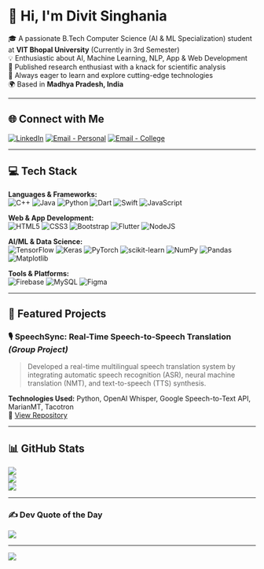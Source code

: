 # 👋 Hi, I'm Divit Singhania

🎓 A passionate B.Tech Computer Science (AI & ML Specialization) student at **VIT Bhopal University** (Currently in 3rd Semester)  
💡 Enthusiastic about AI, Machine Learning, NLP, App & Web Development  
📄 Published research enthusiast with a knack for scientific analysis  
🌱 Always eager to learn and explore cutting-edge technologies  
🌍 Based in **Madhya Pradesh, India**

---

## 🌐 Connect with Me

[![LinkedIn](https://img.shields.io/badge/LinkedIn-%230077B5.svg?style=for-the-badge&logo=linkedin&logoColor=white)](https://linkedin.com/in/divit-singhania-13401628a)
[![Email - Personal](https://img.shields.io/badge/Email-Personal-D14836?style=for-the-badge&logo=gmail&logoColor=white)](mailto:divitsinghania05@gmail.com)
[![Email - College](https://img.shields.io/badge/Email-College-D14836?style=for-the-badge&logo=gmail&logoColor=white)](mailto:divit.23bai10721@vitbhopal.ac.in)

---

## 💻 Tech Stack

**Languages & Frameworks:**  
![C++](https://img.shields.io/badge/C++-%2300599C.svg?style=for-the-badge&logo=c%2B%2B&logoColor=white)
![Java](https://img.shields.io/badge/Java-%23ED8B00.svg?style=for-the-badge&logo=openjdk&logoColor=white)
![Python](https://img.shields.io/badge/Python-3670A0?style=for-the-badge&logo=python&logoColor=ffdd54)
![Dart](https://img.shields.io/badge/Dart-%230175C2.svg?style=for-the-badge&logo=dart&logoColor=white)
![Swift](https://img.shields.io/badge/Swift-F54A2A?style=for-the-badge&logo=swift&logoColor=white)
![JavaScript](https://img.shields.io/badge/JavaScript-%23323330.svg?style=for-the-badge&logo=javascript&logoColor=%23F7DF1E)

**Web & App Development:**  
![HTML5](https://img.shields.io/badge/HTML5-%23E34F26.svg?style=for-the-badge&logo=html5&logoColor=white)
![CSS3](https://img.shields.io/badge/CSS3-%231572B6.svg?style=for-the-badge&logo=css3&logoColor=white)
![Bootstrap](https://img.shields.io/badge/Bootstrap-%238511FA.svg?style=for-the-badge&logo=bootstrap&logoColor=white)
![Flutter](https://img.shields.io/badge/Flutter-%2302569B.svg?style=for-the-badge&logo=Flutter&logoColor=white)
![NodeJS](https://img.shields.io/badge/Node.js-6DA55F?style=for-the-badge&logo=node.js&logoColor=white)

**AI/ML & Data Science:**  
![TensorFlow](https://img.shields.io/badge/TensorFlow-%23FF6F00.svg?style=for-the-badge&logo=TensorFlow&logoColor=white)
![Keras](https://img.shields.io/badge/Keras-%23D00000.svg?style=for-the-badge&logo=Keras&logoColor=white)
![PyTorch](https://img.shields.io/badge/PyTorch-%23EE4C2C.svg?style=for-the-badge&logo=PyTorch&logoColor=white)
![scikit-learn](https://img.shields.io/badge/scikit--learn-%23F7931E.svg?style=for-the-badge&logo=scikit-learn&logoColor=white)
![NumPy](https://img.shields.io/badge/NumPy-%23013243.svg?style=for-the-badge&logo=numpy&logoColor=white)
![Pandas](https://img.shields.io/badge/Pandas-%23150458.svg?style=for-the-badge&logo=pandas&logoColor=white)
![Matplotlib](https://img.shields.io/badge/Matplotlib-%23ffffff.svg?style=for-the-badge&logo=Matplotlib&logoColor=black)

**Tools & Platforms:**  
![Firebase](https://img.shields.io/badge/Firebase-%23039BE5.svg?style=for-the-badge&logo=firebase)
![MySQL](https://img.shields.io/badge/MySQL-4479A1.svg?style=for-the-badge&logo=mysql&logoColor=white)
![Figma](https://img.shields.io/badge/Figma-%23F24E1E.svg?style=for-the-badge&logo=figma&logoColor=white)

---

## 📌 Featured Projects

### 🎙️ SpeechSync: Real-Time Speech-to-Speech Translation *(Group Project)*  
> Developed a real-time multilingual speech translation system by integrating automatic speech recognition (ASR), neural machine translation (NMT), and text-to-speech (TTS) synthesis.  

**Technologies Used:** Python, OpenAI Whisper, Google Speech-to-Text API, MarianMT, Tacotron  
🔗 [View Repository](https://github.com/DSinghania13/SpeechSync)

---

## 📊 GitHub Stats

![](https://github-readme-stats.vercel.app/api?username=DSinghania13&theme=one_dark_pro&hide_border=false&include_all_commits=true&count_private=true)  
![](https://nirzak-streak-stats.vercel.app/?user=DSinghania13&theme=one_dark_pro&hide_border=false)  
![](https://github-readme-stats.vercel.app/api/top-langs/?username=DSinghania13&theme=one_dark_pro&hide_border=false&layout=compact)

---

### ✍️ Dev Quote of the Day

![](https://quotes-github-readme.vercel.app/api?type=vetical&theme=dark)

---

[![](https://visitcount.itsvg.in/api?id=DSinghania13&icon=0&color=0)](https://visitcount.itsvg.in)

<!-- Proudly created with GPRM ( https://gprm.itsvg.in ) -->
